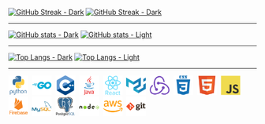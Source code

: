 [![GitHub Streak - Dark](https://streak-stats.demolab.com/?user=sartim&card_width=1080&hide_border=true&exclude_days=Sat,Sun&theme=dark#gh-dark-mode-only)](https://github.com/sartim#gh-dark-mode-only)
[![GitHub Streak - Dark](https://streak-stats.demolab.com/?user=sartim&card_width=1080&hide_border=true&exclude_days=Sat,Sun&theme=default#gh-light-mode-only)](https://github.com/sartim#gh-light-mode-only)

---

[![GitHub stats - Dark](https://github-readme-stats.vercel.app/api?username=sartim&show_icons=true&hide=contribs,issues&card_width=1080&rank_icon=github&hide_border=true&theme=dark#gh-dark-mode-only)](https://github.com/sartim#gh-dark-mode-only)
[![GitHub stats - Light](https://github-readme-stats.vercel.app/api?username=sartim&show_icons=true&hide=contribs,issues&card_width=1080&rank_icon=github&hide_border=true&theme=default#gh-light-mode-only)](https://github.com/sartim#gh-light-mode-only)

---

[![Top Langs - Dark](https://github-readme-stats.vercel.app/api/top-langs/?username=sartim&layout=compact&card_width=1080&hide_border=true&theme=dark#gh-dark-mode-only)](https://github.com/sartim#gh-dark-mode-only)
[![Top Langs - Light](https://github-readme-stats.vercel.app/api/top-langs/?username=sartim&layout=compact&card_width=1080&hide_border=true&theme=default#gh-light-mode-only)](https://github.com/sartim#gh-light-mode-only)

---

<div>
  <img src="https://github.com/devicons/devicon/blob/master/icons/python/python-original-wordmark.svg" title="Java" alt="Python" width="40" height="40"/>&nbsp;
  <img src="https://github.com/devicons/devicon/blob/master/icons/go/go-original-wordmark.svg" title="Java" alt="Go" width="40" height="40"/>&nbsp;
  <img src="https://github.com/devicons/devicon/blob/master/icons/cplusplus/cplusplus-original.svg" title="Cplus" alt="Cplus" width="40" height="40"/>&nbsp;
  <img src="https://github.com/devicons/devicon/blob/master/icons/java/java-original-wordmark.svg" title="Java" alt="Java" width="40" height="40"/>&nbsp;
  <img src="https://github.com/devicons/devicon/blob/master/icons/react/react-original-wordmark.svg" title="React" alt="React" width="40" height="40"/>&nbsp;
  <img src="https://github.com/devicons/devicon/blob/master/icons/materialui/materialui-original.svg" title="Material UI" alt="Material UI" width="40" height="40"/>&nbsp;
  <img src="https://github.com/devicons/devicon/blob/master/icons/redux/redux-original.svg" title="Redux" alt="Redux " width="40" height="40"/>&nbsp;
  <img src="https://github.com/devicons/devicon/blob/master/icons/css3/css3-plain-wordmark.svg"  title="CSS3" alt="CSS" width="40" height="40"/>&nbsp;
  <img src="https://github.com/devicons/devicon/blob/master/icons/html5/html5-original.svg" title="HTML5" alt="HTML" width="40" height="40"/>&nbsp;
  <img src="https://github.com/devicons/devicon/blob/master/icons/javascript/javascript-original.svg" title="JavaScript" alt="JavaScript" width="40" height="40"/>&nbsp;
  <img src="https://github.com/devicons/devicon/blob/master/icons/firebase/firebase-plain-wordmark.svg" title="Firebase" alt="Firebase" width="40" height="40"/>&nbsp;
  <img src="https://github.com/devicons/devicon/blob/master/icons/mysql/mysql-original-wordmark.svg" title="MySQL"  alt="MySQL" width="40" height="40"/>&nbsp;
  <img src="https://github.com/devicons/devicon/blob/master/icons/postgresql/postgresql-original-wordmark.svg" title="Postgres"  alt="Postgres" width="40" height="40"/>&nbsp;
  <img src="https://github.com/devicons/devicon/blob/master/icons/nodejs/nodejs-original-wordmark.svg" title="NodeJS" alt="NodeJS" width="40" height="40"/>&nbsp;
  <img src="https://github.com/devicons/devicon/blob/master/icons/amazonwebservices/amazonwebservices-plain-wordmark.svg" title="AWS" alt="AWS" width="40" height="40"/>&nbsp;
  <img src="https://github.com/devicons/devicon/blob/master/icons/git/git-original-wordmark.svg" title="Git" **alt="Git" width="40" height="40"/>
</div>
